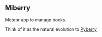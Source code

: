 Miberry
-------

Meteor app to manage books.

Think of it as the natural evolution to [Pyberry](https://github.com/bjschafer/pyberry)

